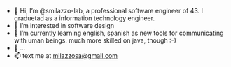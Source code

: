 - 👋 Hi, I’m @smilazzo-lab, a professional software engineer of 43. I graduetad as a information technology engineer.
- 👀 I’m interested in software design
- 🌱 I’m currently learning english, spanish as new tools for communicating with uman beings. much more skilled on java, though :-)
- 💞️ ...
- 📫 text me at milazzosa@gmail.com 

<!---
smilazzo-lab/smilazzo-lab is a ✨ special ✨ repository because its `README.md` (this file) appears on your GitHub profile.
You can click the Preview link to take a look at your changes.
--->
